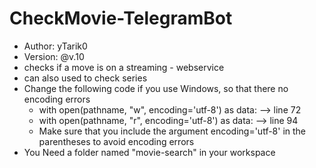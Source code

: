 # CheckMovie-TelegramBot
- Author: yTarik0
- Version: @v.10
- checks if a move is on a streaming - webservice
- can also used to check series
- Change the following code if you use Windows, so that there no encoding errors
  - with open(pathname, "w", encoding='utf-8') as data: --> line 72
  - with open(pathname, "r", encoding='utf-8') as data: --> line 94
  - Make sure that you include the argument encoding='utf-8' in the parentheses to avoid encoding errors
- You Need a folder named "movie-search" in your workspace
